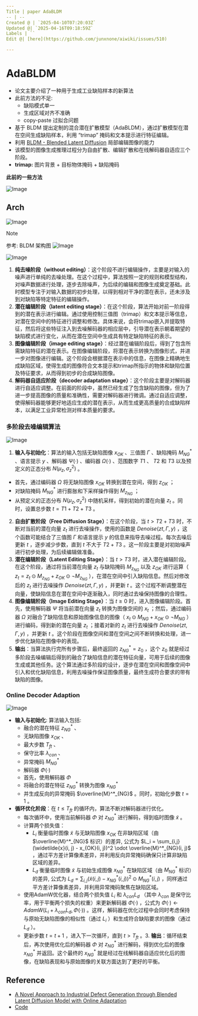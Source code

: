 ```yaml
---
Title | paper AdaBLDM
-- | --
Created @ | `2025-04-10T07:20:03Z`
Updated @| `2025-04-16T09:18:59Z`
Labels | ``
Edit @| [here](https://github.com/junxnone/aiwiki/issues/510)

---
```

# AdaBLDM

- 论文主要介绍了一种用于生成工业缺陷样本的新算法
- 此前方法的不足:
  - 缺陷模式单一
  - 生成区域对齐不准确
  - copy-paste  过拟合问题
- 基于 BLDM 提出定制的混合潜在扩散模型（AdaBLDM），通过扩散模型在潜在空间生成缺陷样本，利用 “trimap” 掩码和文本提示进行特征编辑。
- 利用 [BLDM - Blended Latent Diffusion](https://arxiv.org/abs/2206.02779) 局部编辑图像的能力
- 该模型的图像生成推理过程分为自由扩散、编辑扩散和在线解码器自适应三个阶段。
- **trimap:** 图片背景 + 目标物体掩码 + 缺陷掩码

**此前的一些方法**

![Image](https://github.com/user-attachments/assets/955444b7-6fda-44fc-80bf-3650b47bd0be)


## Arch

![Image](https://github.com/user-attachments/assets/fa996f7e-3ca2-46ed-9b5c-a5732d2b4665)

> [!NOTE]
> 参考: BLDM 架构图
> ![Image](https://github.com/user-attachments/assets/1a055644-7055-4b56-a398-27791512d986)

![Image](https://github.com/user-attachments/assets/8aa521a7-bc2b-45fd-b820-b8d74964206f)

1. **纯去噪阶段（without editing）**：这个阶段不进行编辑操作，主要是对输入的噪声进行单纯的去噪处理。在这个过程中，算法按照一定的规则和模型结构，对噪声数据进行处理，逐步去除噪声，为后续的编辑和图像生成奠定基础。此时模型专注于对输入数据的初步处理，以得到相对干净的潜在表示，还未涉及到对缺陷等特定特征的编辑操作。
2. **潜在编辑阶段（latent editing stage）**：在这个阶段，算法开始对前一阶段得到的潜在表示进行编辑。通过使用控制三值图（trimap）和文本提示等信息，对潜在空间中的特征进行调整和修改。具体来说，会将trimap嵌入并提取特征，然后将这些特征注入到去噪解码器的相应层中，引导潜在表示朝着期望的缺陷模式进行变化，从而在潜在空间中生成具有特定缺陷特征的表示。
3. **图像编辑阶段（image editing stage）**：经过潜在编辑阶段后，得到了包含所需缺陷特征的潜在表示。在图像编辑阶段，将潜在表示转换为图像形式，并进一步对图像进行编辑。这个阶段会根据潜在表示中的信息，在图像上精确地生成缺陷区域，使得生成的图像符合文本提示和trimap所指示的物体和缺陷位置及特征要求，从而得到初步的合成缺陷图像。
4. **解码器自适应阶段（decoder adaptation stage）**：这个阶段主要是对解码器进行自适应调整。在前面的阶段中，虽然已经生成了包含缺陷的图像，但为了进一步提高图像的质量和准确性，需要对解码器进行微调。通过自适应调整，使得解码器能够更好地适应生成的潜在表示，从而生成更高质量的合成缺陷样本，以满足工业异常检测对样本质量的要求。 


### 多阶段去噪编辑算法

![Image](https://github.com/user-attachments/assets/0e412a85-67c2-47b3-bddc-0649b4f3b4b1)


1. **输入与初始化**：算法的输入包括无缺陷图像 $x_{OK}$ 、三值图 $\Gamma$ 、缺陷掩码 $M^*_{NG}$ 、语言提示 $y$ 、解码器 $\Psi(·)$ 、编码器 $\Omega(·)$ 、范围数字 $T1$ 、 $T2$ 和 $T3$ 以及预定义的正态分布 $N(\mu_z, \sigma^2_z)$ 。
- 首先，通过编码器 $\Omega$ 将无缺陷图像 $x_{OK}$ 转换到潜在空间，得到 $z_{OK}$ ；
- 对缺陷掩码 $M^*_{NG}$ 进行膨胀和下采样操作得到 $M_{z_{NG}}$ ；
- 从预定义的正态分布 $N(\mu_z, \sigma^2_z)$ 中随机采样，得到初始的潜在向量 $z_t$  。同时，设置总步数 $t = T1 + T2 + T3$ 。
2. **自由扩散阶段（Free Diffusion Stage）**：在这个阶段，当 $t > T2 + T3$ 时，不断对当前的潜在向量 $z_t$ 进行去噪操作，使用的函数是 $Denoise(zt, \Gamma, y)$ ，这个函数可能结合了三值图 $\Gamma$ 和语言提示 $y$ 的信息来指导去噪过程。每次去噪后更新 $t$ ，逐步减少步数，直到 $t$ 不大于 $T2 + T3$ 。这一阶段主要是对初始噪声进行初步处理，为后续编辑做准备。
3. **潜在编辑阶段（Latent Editing Stage）**：当 $t > T3$ 时，进入潜在编辑阶段。在这个阶段，通过将当前潜在向量 $z_t$ 与缺陷掩码 $M_{z_{NG}}$ 以及 $z_{OK}$ 进行运算（ $z_t = z_t \odot M_{z_{NG}} + z_{OK} \odot \neg M_{z_{NG}}$ ），在潜在空间中引入缺陷信息。然后对修改后的 $z_t$ 进行去噪操作 $Denoise(zt, \Gamma, y)$ ，并更新 $t$ 。这个过程不断调整潜在向量，使缺陷信息在潜在空间中逐渐融入，同时通过去噪保持图像的合理性。
4. **图像编辑阶段（Image Editing Stage）**：当 $t \geq 0$ 时，进入图像编辑阶段。首先，使用解码器 $\Psi$ 将当前潜在向量 $z_t$ 转换为图像空间的 $x_t$ ；然后，通过编码器 $\Omega$ 对融合了缺陷信息和原始图像信息的图像（ $x_t \odot M_{NG} + x_{OK} \odot \neg M_{NG}$ ）进行编码，得到新的潜在向量 $z_t$ ；接着对新的 $z_t$ 进行去噪操作 $Denoise(zt, \Gamma, y)$ ，并更新 $t$ 。这个阶段在图像空间和潜在空间之间不断转换和处理，进一步优化缺陷在图像中的表现。
5. **输出**：当算法执行完所有步骤后，最终返回的 $z^*_{NG} = z_0$ ，这个 $z_0$ 就是经过多阶段去噪编辑后得到的融合了缺陷信息的潜在特征向量，可用于后续的图像生成或其他任务。这个算法通过多阶段的设计，逐步在潜在空间和图像空间中引入和优化缺陷信息，利用去噪操作保证图像质量，最终生成符合要求的带有缺陷的图像。 
 


### Online Decoder Adaption

![Image](https://github.com/user-attachments/assets/93057f27-cd12-409a-8e67-e078e712b153)

 
- **输入与初始化**: 算法输入包括: 
  - 融合的潜在特征 $z^*_{NG}$ 、
  - 无缺陷图像 $x_{OK}$ 、
  - 最大步数 $T_{ft}$ 、
  - 保守比率 $\lambda_{con}$ 、
  - 异常掩码 $M^*_{NG}$ 
  - 解码器 $\Phi(·)$ 
  - 首先，使用解码器 $\Phi$ 
  - 将融合的潜在特征 $z^{\ast}_{NG}$ 转换为图像  $x^{\ast}_{NG}$ 
  - 并生成反向的异常掩码 $\overline{M}^*_{NG}$  。同时，初始化步数 $t = 1$ 。
- **循环优化阶段**：在 $t \leq T_{ft}$ 的循环内，算法不断对解码器进行优化。    
  - 每次循环中，使用当前解码器 $\Phi$ 对 $z^*_{NG}$ 进行解码，得到临时图像 $\widetilde{x}$ 。    
  - 计算两个损失值：      
    - $L_i$ 衡量临时图像 $\widetilde{x}$ 与无缺陷图像 $x_{OK}$ 在非缺陷区域（由 $\overline{M}^*_{NG}$ 标识）的差异, 公式为 $L_i = \sum_{i,j} (\widetilde{x}(i, j) - x_{OK}(i, j))^2 \odot \overline{M}^*_{NG}(i, j)$  ，通过平方差计算像素差异，并利用反向异常掩码确保只计算非缺陷区域的差异。      
    - $L_d$ 衡量临时图像 $\widetilde{x}$ 与初始生成图像 $x^*_{NG}$ 在缺陷区域（由 $M^*_{NG}$ 标识）的差异, 公式为 $L_d = \sum_{i,j} (\widetilde{x}(i, j) - x^*_{NG}(i, j))^2 \odot M^*_{NG}(i, j)$   ，同样通过平方差计算像素差异，并利用异常掩码聚焦在缺陷区域。   
  - 使用AdamW优化器，结合两个损失值 $L_i$ 和 $\lambda_{con}L_d$ （其中 $\lambda_{con}$ 是保守比率，用于平衡两个损失的权重）来更新解码器 $\Phi(·)$ ，公式为 $\Phi(·) \leftarrow AdamW(L_i + \lambda_{con}L_d, \Phi(·))$  。这样，解码器在优化过程中会同时考虑保持与原始无缺陷图像的相似性（通过 $L_i$ ）和生成符合缺陷要求的图像（通过 $L_d$ ）。   
  - 更新步数 $t = t + 1$ ，进入下一次循环，直到 $t > T_{ft}$ 。3. **输出**：循环结束后，再次使用优化后的解码器 $\Phi$ 对 $z^*_{NG}$ 进行解码，得到优化后的图像 $x^*_{NG}$ 并返回。这个最终的 $x^*_{NG}$ 就是经过在线解码器自适应优化后的图像，在缺陷表现和与原始图像的关联方面达到了更好的平衡。


## Reference

- [A Novel Approach to Industrial Defect Generation through Blended Latent Diffusion Model with Online Adaptation](https://arxiv.org/abs/2402.19330)
- [Code](https://github.com/GrandpaXun242/AdaBLDM)
